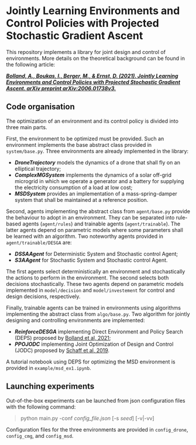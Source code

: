 # Jointly Learning Environments and Control Policies with Projected Stochastic Gradient Ascent

This repository implements a library for joint design and control of environments.
More details on the theoretical background can be found in the following article:

[***Bolland, A., Boukas, I., Berger, M., & Ernst, D. (2021). Jointly Learning Environments and Control Policies with Projected Stochastic Gradient Ascent. arXiv preprint arXiv:2006.01738v3.***](https://arxiv.org/abs/2006.01738v3)

## Code organisation
The optimization of an environment and its control policy is divided into three main parts.

First, the environment to be optimized must be provided.
Such an environment implements the base abstract class provided in `system/base.py`. 
Three environments are already implemented in the library:
* ***DroneTrajectory*** models the dynamics of a drone that shall fly on an elliptical trajectory;
* ***ComplexMGSystem*** implements the dynamics of a solar off-grid microgrid in which we operate a generator and a battery for supplying the electricity consumption of a load at low cost;
* ***MSDSystem*** provides an implementation of a mass-spring-damper system that shall be maintained at a reference position.

Second, agents implementing the abstract class from `agent/base.py` provide the behaviour to adopt in an environment.
They can be separated into rule-based agents (`agent/rules`) and trainable agents (`agent/trainable`).
The latter agents depend on parametric models where some parameters shall be learned with an algorithm.
Two noteworthy agents provided in `agent/trainable/DESGA` are:
* ***DSSAAgent*** for Deterministic System and Stochastic control Agent;
* ***S3AAgent*** for Stochastic System and Stochastic control Agent.

The first agents select deterministically an environment and stochastically the actions to perform in the environment.
The second selects both decisions stochastically. 
These two agents depend on parametric models implemented in `model/decision` and `model/investement` for control and design decisions, respectively.

Finally, trainable agents can be trained in environments using algorithms implementing the abstract class from `algo/base.py`.
Two algorithm for jointly designing and controlling environments are implemented:
* ***ReinforceDESGA*** implementing Direct Environment and Policy Search (DEPS) proposed by [Bolland et al, 2021](https://arxiv.org/abs/2006.01738v3);
* ***PPOJODC*** implementing Joint Optimization of Design and Control (JODC) proposed by [Schaff et al, 2019](https://arxiv.org/abs/1801.01432).

A tutorial notebook using DEPS for optimizing the MSD environment is provided in `example/msd_ex1.ipynb`.

## Launching experiments
Out-of-the-box experiments can be launched from json configuration files with the following command:

> python main.py -conf *config_file.json* [-s *seed*] [-v|-vv]

Configuration files for the three environments are provided in `config_drone`, `config_cmg`, and `config_msd`.